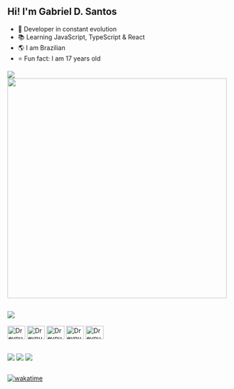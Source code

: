 <h2>Hi! I'm Gabriel D. Santos</h1>

- 🚀 Developer in constant evolution
- 📚 Learning JavaScript, TypeScript & React
- 🌎 I am Brazilian
- ⭐️ Fun fact: I am 17 years old

<div>
  <img src="https://github-readme-stats.vercel.app/api/wakatime?username=dreynus&theme=midnight-purple&cache_seconds=1400&locale=en" />
</div>

<div>
  <img align="center" src="https://github-readme-stats.vercel.app/api?username=dreynus&show_icons=true&theme=midnight-purple&cache_seconds=1400&locale=en" width="493px" />
</div>


##


<div>
  <a href="https://github.com/dreynus/d.santos"><img align="center" src="https://github-readme-stats.vercel.app/api/pin/?username=dreynus&repo=d.santos&theme=midnight-purple&cache_seconds=1400" /></a>
</div>

<div style="display: block"></br>
  <img align="center" src="https://cdn.jsdelivr.net/gh/devicons/devicon/icons/html5/html5-original.svg" alt="Dreynus" height="30" width="40"/>
  <img align="center" src="https://cdn.jsdelivr.net/gh/devicons/devicon/icons/css3/css3-original.svg" alt="Dreynus" height="30" width="40"/>
  <img align="center" src="https://cdn.jsdelivr.net/gh/devicons/devicon/icons/javascript/javascript-original.svg" alt="Dreynus" height="30" width="40"/>
  <img align="center" src="https://cdn.jsdelivr.net/gh/devicons/devicon/icons/typescript/typescript-original.svg" alt="Dreynus" height="30" width="40"/>
  <img align="center" src="https://cdn.jsdelivr.net/gh/devicons/devicon/icons/react/react-original.svg" alt="Dreynus" height="30" width="40"/>
</div>

##

<div>
  <a href="https://dreynus.github.io/d.santos"><img align="center" src="https://img.shields.io/badge/website-000000?style=for-the-badge&logo=About.me&logoColor=white" /></a>
  <a href="https://www.instagram.com/_d.santo.s/"><img align="center" src="https://img.shields.io/badge/Instagram-E4405F?style=for-the-badge&logo=instagram&logoColor=white"/></a>
  <a href="mailto:contatogabrieldsantos@gmail.com"><img align="center" src="https://img.shields.io/badge/Gmail-EA4335.svg?style=for-the-badge&logo=Gmail&logoColor=white" /></a>
</div> </br>

[![wakatime](https://wakatime.com/badge/user/62e4fd6d-b2cd-42d8-919b-6e0db4af0afc.svg)](https://wakatime.com/@62e4fd6d-b2cd-42d8-919b-6e0db4af0afc)


